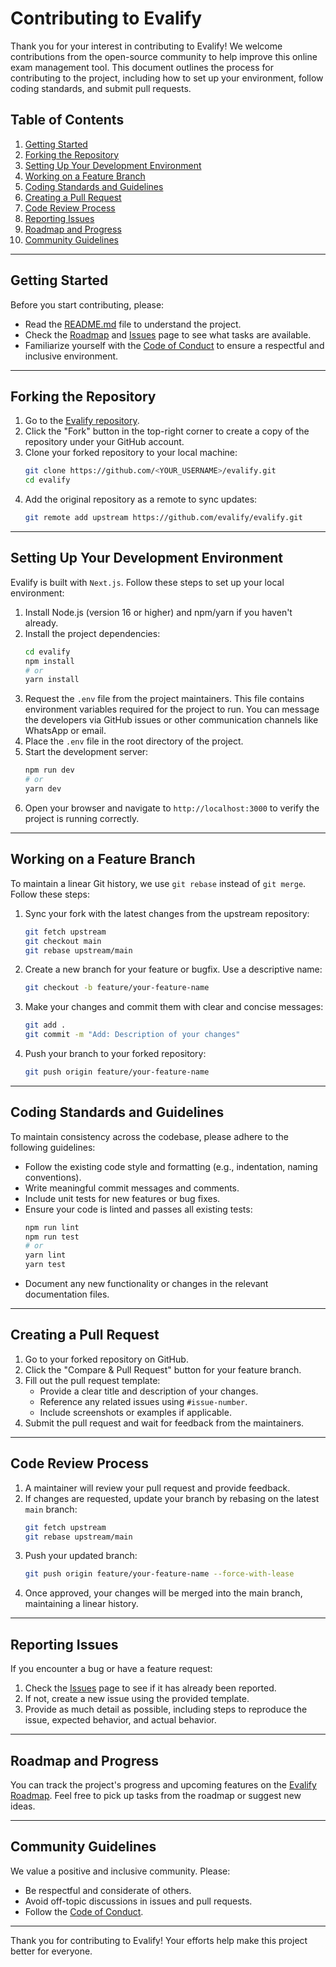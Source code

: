 # Contributing to Evalify

Thank you for your interest in contributing to Evalify! We welcome contributions from the open-source community to help improve this online exam management tool. This document outlines the process for contributing to the project, including how to set up your environment, follow coding standards, and submit pull requests.

## Table of Contents

1. [Getting Started](#getting-started)
2. [Forking the Repository](#forking-the-repository)
3. [Setting Up Your Development Environment](#setting-up-your-development-environment)
4. [Working on a Feature Branch](#working-on-a-feature-branch)
5. [Coding Standards and Guidelines](#coding-standards-and-guidelines)
6. [Creating a Pull Request](#creating-a-pull-request)
7. [Code Review Process](#code-review-process)
8. [Reporting Issues](#reporting-issues)
9. [Roadmap and Progress](#roadmap-and-progress)
10. [Community Guidelines](#community-guidelines)

---

## Getting Started

Before you start contributing, please:

- Read the [README.md](https://github.com/evalify/evalify-frontend/blob/development/README.md) file to understand the project.
- Check the [Roadmap](#roadmap-and-progress) and [Issues](https://github.com/evalify/evalify-frontend/issues) page to see what tasks are available.
- Familiarize yourself with the [Code of Conduct](https://github.com/evalify/evalify-frontend/blob/development/CODE_OF_CONDUCT.md) to ensure a respectful and inclusive environment.

---

## Forking the Repository

1. Go to the [Evalify repository](https://github.com/evalify/evalify-frontend).
2. Click the "Fork" button in the top-right corner to create a copy of the repository under your GitHub account.
3. Clone your forked repository to your local machine:
   ```bash
   git clone https://github.com/<YOUR_USERNAME>/evalify.git
   cd evalify
   ```
4. Add the original repository as a remote to sync updates:
   ```bash
   git remote add upstream https://github.com/evalify/evalify.git
   ```

---

## Setting Up Your Development Environment

Evalify is built with `Next.js`. Follow these steps to set up your local environment:

1. Install Node.js (version 16 or higher) and npm/yarn if you haven't already.
2. Install the project dependencies:
   ```bash
   cd evalify
   npm install
   # or
   yarn install
   ```
3. Request the `.env` file from the project maintainers. This file contains environment variables required for the project to run. You can message the developers via GitHub issues or other communication channels like WhatsApp or email.
4. Place the `.env` file in the root directory of the project.
5. Start the development server:
   ```bash
   npm run dev
   # or
   yarn dev
   ```
6. Open your browser and navigate to `http://localhost:3000` to verify the project is running correctly.

---

## Working on a Feature Branch

To maintain a linear Git history, we use `git rebase` instead of `git merge`. Follow these steps:

1. Sync your fork with the latest changes from the upstream repository:
   ```bash
   git fetch upstream
   git checkout main
   git rebase upstream/main
   ```
2. Create a new branch for your feature or bugfix. Use a descriptive name:
   ```bash
   git checkout -b feature/your-feature-name
   ```
3. Make your changes and commit them with clear and concise messages:
   ```bash
   git add .
   git commit -m "Add: Description of your changes"
   ```
4. Push your branch to your forked repository:
   ```bash
   git push origin feature/your-feature-name
   ```

---

## Coding Standards and Guidelines

To maintain consistency across the codebase, please adhere to the following guidelines:

- Follow the existing code style and formatting (e.g., indentation, naming conventions).
- Write meaningful commit messages and comments.
- Include unit tests for new features or bug fixes.
- Ensure your code is linted and passes all existing tests:
  ```bash
  npm run lint
  npm run test
  # or
  yarn lint
  yarn test
  ```
- Document any new functionality or changes in the relevant documentation files.

---

## Creating a Pull Request

1. Go to your forked repository on GitHub.
2. Click the "Compare & Pull Request" button for your feature branch.
3. Fill out the pull request template:
   - Provide a clear title and description of your changes.
   - Reference any related issues using `#issue-number`.
   - Include screenshots or examples if applicable.
4. Submit the pull request and wait for feedback from the maintainers.

---

## Code Review Process

1. A maintainer will review your pull request and provide feedback.
2. If changes are requested, update your branch by rebasing on the latest `main` branch:
   ```bash
   git fetch upstream
   git rebase upstream/main
   ```
3. Push your updated branch:
   ```bash
   git push origin feature/your-feature-name --force-with-lease
   ```
4. Once approved, your changes will be merged into the main branch, maintaining a linear history.

---

## Reporting Issues

If you encounter a bug or have a feature request:

1. Check the [Issues](https://github.com/evalify/evalify-frontend/issues) page to see if it has already been reported.
2. If not, create a new issue using the provided template.
3. Provide as much detail as possible, including steps to reproduce the issue, expected behavior, and actual behavior.

---

## Roadmap and Progress

You can track the project's progress and upcoming features on the [Evalify Roadmap](https://github.com/orgs/evalify/projects/2/views/3). Feel free to pick up tasks from the roadmap or suggest new ideas.

---

## Community Guidelines

We value a positive and inclusive community. Please:

- Be respectful and considerate of others.
- Avoid off-topic discussions in issues and pull requests.
- Follow the [Code of Conduct](https://github.com/evalify/evalify-frontend/blob/main/CODE_OF_CONDUCT.md).

---

Thank you for contributing to Evalify! Your efforts help make this project better for everyone.
